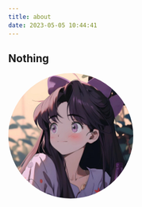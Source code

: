 ```yaml
---
title: about
date: 2023-05-05 10:44:41
---
```


## Nothing

<img src="/images/love-pic.jpg" alt="avatar" style="border-radius: 50%; width: 50%;">
